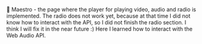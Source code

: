 🎵 Maestro - the page where the player for playing video, audio and radio is implemented. The radio does not work yet, because at that time I did not know how to interact with the API, so I did not finish the radio section. I think I will fix it in the near future :)
Here I learned how to interact with the Web Audio API.
